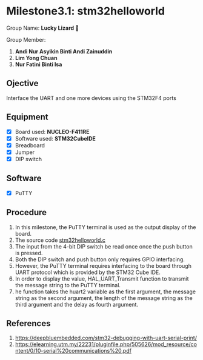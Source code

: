 # Milestone3.1: stm32helloworld
Group Name: **Lucky Lizard** :lizard:

Group Member: 
1. **Andi Nur Asyikin Binti Andi Zainuddin**
2. **Lim Yong Chuan**
3. **Nur Fatini Binti Isa**

## Ojective
Interface the UART and one more devices using the STM32F4 ports
## Equipment
- [x] Board used: **NUCLEO-F411RE**
- [x] Software used: **STM32CubeIDE**
- [x] Breadboard
- [x] Jumper
- [x] DIP switch
## Software
- [x] PuTTY
## Procedure
1. In this milestone, the PuTTY terminal is used as the output display of the board.
2. The source code [stm32helloworld.c](https://github.com/LuckyLizard-MKEL1123/stm32helloworld/blob/main/stm32helloworld.c)
3. The input from the 4-bit DIP switch be read once once the push button is pressed.
4. Both the DIP switch and push button only requires GPIO interfacing.
5. However, the PuTTY terminal requires interfacing to the board through UART protocol which is provided by the STM32 Cube IDE.
6. In order to display the value, HAL_UART_Transmit function to transmit the message string to the PuTTY terminal.
7. he function takes the huart2 variable as the first argument, the message string as the second argument, the length of the message string as the third argument and the delay as fourth argument.


## References
1. https://deepbluembedded.com/stm32-debugging-with-uart-serial-print/
2. https://elearning.utm.my/22231/pluginfile.php/505626/mod_resource/content/0/10-serial%20communications%20.pdf

